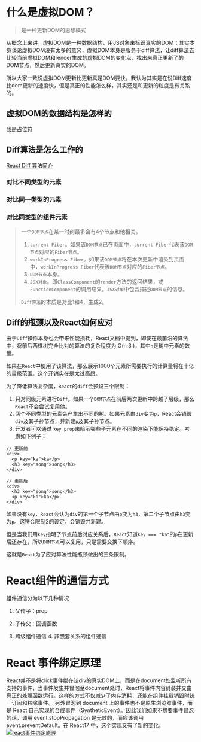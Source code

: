# 什么是虚拟DOM？

>  是一种更新DOM的思想模式

从概念上来讲，虚拟DOM是一种数据结构，用JS对象来标识真实的DOM；其实本身谈论虚拟DOM没有太多的意义，虚拟DOM本身是服务于diff算法，让diff算法去比较当前虚拟DOM和render生成的虚拟DOM的变化点，找出来真正更新了的DOM节点，然后更新真实的DOM。

所以大家一致说虚拟DOM更新比更新真是DOM要快，我认为其实是在说Diff速度比dom更新的速度快，但是真正的性能怎么样，其实还是和更新的粒度是有关系的。

## 虚拟DOM的数据结构是怎样的

我是占位符

## Diff算法是怎么工作的

[React Diff 算法简介](https://zh-hans.reactjs.org/docs/reconciliation.html#the-diffing-algorithm)

###  对比不同类型的元素

### 对比同一类型的元素

### 对比同类型的组件元素

> 一个`DOM节点`在某一时刻最多会有4个节点和他相关。
>
> 1. `current Fiber`。如果该`DOM节点`已在页面中，`current Fiber`代表该`DOM节点`对应的`Fiber节点`。
> 2. `workInProgress Fiber`。如果该`DOM节点`将在本次更新中渲染到页面中，`workInProgress Fiber`代表该`DOM节点`对应的`Fiber节点`。
> 3. `DOM节点`本身。
> 4. `JSX对象`。即`ClassComponent`的`render`方法的返回结果，或`FunctionComponent`的调用结果。`JSX对象`中包含描述`DOM节点`的信息。
>
> `Diff算法`的本质是对比1和4，生成2。

## Diff的瓶颈以及React如何应对

由于`Diff`操作本身也会带来性能损耗，React文档中提到，即使在最前沿的算法中，将前后两棵树完全比对的算法的复杂程度为 O(n 3 )，其中`n`是树中元素的数量。

如果在`React`中使用了该算法，那么展示1000个元素所需要执行的计算量将在十亿的量级范围。这个开销实在是太过高昂。

为了降低算法复杂度，`React`的`diff`会预设三个限制：

1. 只对同级元素进行`Diff`。如果一个`DOM节点`在前后两次更新中跨越了层级，那么`React`不会尝试复用他。
2. 两个不同类型的元素会产生出不同的树。如果元素由`div`变为`p`，React会销毁`div`及其子孙节点，并新建`p`及其子孙节点。
3. 开发者可以通过 `key prop`来暗示哪些子元素在不同的渲染下能保持稳定。考虑如下例子：

```
// 更新前
<div>
  <p key="ka">ka</p>
  <h3 key="song">song</h3>
</div>

// 更新后
<div>
  <h3 key="song">song</h3>
  <p key="ka">ka</p>
</div>
```

如果没有`key`，`React`会认为`div`的第一个子节点由`p`变为`h3`，第二个子节点由`h3`变为`p`。这符合限制2的设定，会销毁并新建。

但是当我们用`key`指明了节点前后对应关系后，`React`知道`key === "ka"`的`p`在更新后还存在，所以`DOM节点`可以复用，只是需要交换下顺序。

这就是`React`为了应对算法性能瓶颈做出的三条限制。

# React组件的通信方式

组件通信分为以下几种情况

1. 父传子：prop

2. 子传父：回调函数
3. 跨级组件通信
   4. 非嵌套关系的组件通信

# React 事件绑定原理

React并不是将click事件绑在该div的真实DOM上，而是在document处监听所有支持的事件，当事件发生并冒泡至document处时，React将事件内容封装并交由真正的处理函数运行。这样的方式不仅减少了内存消耗，还能在组件挂载销毁时统一订阅和移除事件。
另外冒泡到 document 上的事件也不是原生浏览器事件，而是 React 自己实现的合成事件（SyntheticEvent）。因此我们如果不想要事件冒泡的话，调用 event.stopPropagation 是无效的，而应该调用 event.preventDefault。在 React17 中，这个实现又有了新的变化。
[![react事件绑定原理](https://camo.githubusercontent.com/4b62f65c1fe2a41a2acbcb13fd9f50a0c388c683/687474703a2f2f696d672d7374617469632e796964656e6778756574616e672e636f6d2f77786170702f69737375652d696d672f7169642d31372e706e67)](https://camo.githubusercontent.com/4b62f65c1fe2a41a2acbcb13fd9f50a0c388c683/687474703a2f2f696d672d7374617469632e796964656e6778756574616e672e636f6d2f77786170702f69737375652d696d672f7169642d31372e706e67)

